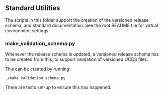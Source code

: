 ## Standard Utilities

The scripts in this folder support the creation of the versioned release schema, and standard documentation. See the root README file for virtual environment settings. 

### make_validation_schema.py

Whenever the release schema is updated, a versioned release schema has to be created from this, to support validation of versioned OCDS files. 

This can be created by running:

````
./make_validation_schema.py
````

There are tests set-up to ensure this has happened. 


